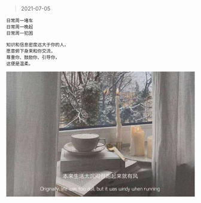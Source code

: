 >2021-07-05
```
日常周一堵车
日常周一晚起
日常周一犯困

```

```
知识和信息密度远大于你的人，
愿意俯下身来和你交流，
尊重你、鼓励你、引导你，
这便是温柔。
```
![](../../images/2021-07-05.jpeg)
